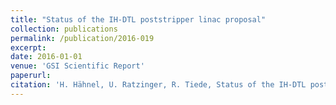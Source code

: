 ```yaml
--- 
title: "Status of the IH-DTL poststripper linac proposal"
collection: publications
permalink: /publication/2016-019
excerpt: 
date: 2016-01-01
venue: 'GSI Scientific Report'
paperurl:
citation: 'H. Hähnel, U. Ratzinger, R. Tiede, Status of the IH-DTL poststripper linac proposal, GSI Scientific Report, ACCELERATOROPERATIONS-UNILAC-8 (2016)'
---
```

